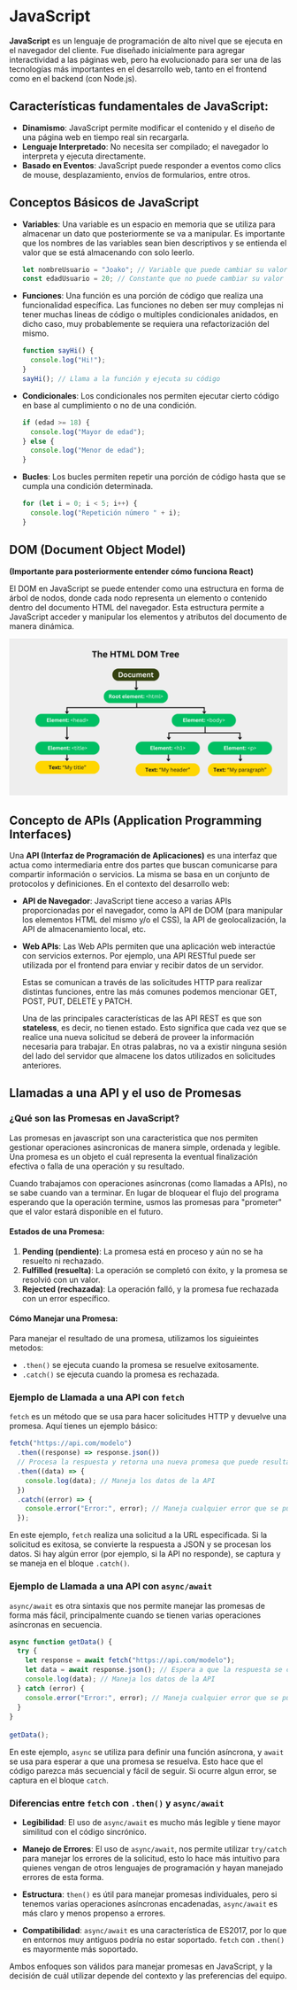 # JavaScript

**JavaScript** es un lenguaje de programación de alto nivel que se ejecuta en el navegador del cliente. Fue diseñado inicialmente para agregar interactividad a las páginas web, pero ha evolucionado para ser una de las tecnologías más importantes en el desarrollo web, tanto en el frontend como en el backend (con Node.js).

## Características fundamentales de JavaScript:

- **Dinamismo**: JavaScript permite modificar el contenido y el diseño de una página web en tiempo real sin recargarla.
- **Lenguaje Interpretado**: No necesita ser compilado; el navegador lo interpreta y ejecuta directamente.
- **Basado en Eventos**: JavaScript puede responder a eventos como clics de mouse, desplazamiento, envíos de formularios, entre otros.

## Conceptos Básicos de JavaScript

- **Variables**: Una variable es un espacio en memoria que se utiliza para almacenar un dato que posteriormente se va a manipular. Es importante que los nombres de las variables sean bien descriptivos y se entienda el valor que se está almacenando con solo leerlo.

  ```javascript
  let nombreUsuario = "Joako"; // Variable que puede cambiar su valor
  const edadUsuario = 20; // Constante que no puede cambiar su valor
  ```

- **Funciones**: Una función es una porción de código que realiza una funcionalidad específica. Las funciones no deben ser muy complejas ni tener muchas lineas de código o multiples condicionales anidados, en dicho caso, muy probablemente se requiera una refactorización del mismo.

  ```javascript
  function sayHi() {
    console.log("Hi!");
  }
  sayHi(); // Llama a la función y ejecuta su código
  ```

- **Condicionales**: Los condicionales nos permiten ejecutar cierto código en base al cumplimiento o no de una condición.

  ```javascript
  if (edad >= 18) {
    console.log("Mayor de edad");
  } else {
    console.log("Menor de edad");
  }
  ```

- **Bucles**: Los bucles permiten repetir una porción de código hasta que se cumpla una condición determinada.
  ```javascript
  for (let i = 0; i < 5; i++) {
    console.log("Repetición número " + i);
  }
  ```

## **DOM** (Document Object Model)
**(Importante para posteriormente entender cómo funciona React)**

El DOM en JavaScript se puede entender como una estructura en forma de árbol de nodos, donde cada nodo representa un elemento o contenido dentro del documento HTML del navegador. Esta estructura permite a JavaScript acceder y manipular los elementos y atributos del documento de manera dinámica.

![image info](../../img/html-dom-tree.png)

## Concepto de APIs (Application Programming Interfaces)

Una **API (Interfaz de Programación de Aplicaciones)** es una interfaz que actua como intermediaria entre dos partes que buscan comunicarse para compartir información o servicios. La misma se basa en un conjunto de protocolos y definiciones. En el contexto del desarrollo web:

- **API de Navegador**: JavaScript tiene acceso a varias APIs proporcionadas por el navegador, como la API de DOM (para manipular los elementos HTML del mismo y/o el CSS), la API de geolocalización, la API de almacenamiento local, etc.

- **Web APIs**: Las Web APIs permiten que una aplicación web interactúe con servicios externos. Por ejemplo, una API RESTful puede ser utilizada por el frontend para enviar y recibir datos de un servidor.

  Estas se comunican a través de las solicitudes HTTP para realizar distintas funciones, entre las más comunes podemos mencionar GET, POST, PUT, DELETE y PATCH.

  Una de las principales características de las API REST es que son **stateless**, es decir, no tienen estado. Esto significa que cada vez que se realice una nueva solicitud se deberá de proveer la información necesaria para trabajar. En otras palabras, no va a existir ninguna sesión del lado del servidor que almacene los datos utilizados en solicitudes anteriores.

## Llamadas a una API y el uso de **Promesas**

### ¿Qué son las Promesas en JavaScript?

Las promesas en javascript son una caracteristica que nos permiten gestionar operaciones asincronicas de manera simple, ordenada y legible. Una promesa es un objeto el cuál representa la eventual finalización efectiva o falla de una operación y su resultado.

Cuando trabajamos con operaciones asíncronas (como llamadas a APIs), no se sabe cuando van a terminar. En lugar de bloquear el flujo del programa esperando que la operación termine, usmos las promesas para "prometer" que el valor estará disponible en el futuro.

#### Estados de una Promesa:

1. **Pending (pendiente)**: La promesa está en proceso y aún no se ha resuelto ni rechazado.
2. **Fulfilled (resuelta)**: La operación se completó con éxito, y la promesa se resolvió con un valor.
3. **Rejected (rechazada)**: La operación falló, y la promesa fue rechazada con un
   error específico.

#### Cómo Manejar una Promesa:

Para manejar el resultado de una promesa, utilizamos los siguieintes metodos:
- `.then()` se ejecuta cuando la promesa se resuelve exitosamente.
- `.catch()` se ejecuta cuando la promesa es rechazada.

### Ejemplo de Llamada a una API con `fetch`

`fetch` es un método que se usa para hacer solicitudes HTTP y devuelve una promesa. Aquí tienes un ejemplo básico:

```javascript
fetch("https://api.com/modelo")
  .then((response) => response.json()) 
  // Procesa la respuesta y retorna una nueva promesa que puede resultar en un objeto de JavaScript.
  .then((data) => {
    console.log(data); // Maneja los datos de la API
  })
  .catch((error) => {
    console.error("Error:", error); // Maneja cualquier error que se pueda presentar
  });
```

En este ejemplo, `fetch` realiza una solicitud a la URL especificada. Si la solicitud es exitosa, se convierte la respuesta a JSON y se procesan los datos. Si hay algún error (por ejemplo, si la API no responde), se captura y se maneja en el bloque `.catch()`.

### Ejemplo de Llamada a una API con `async/await`

`async/await` es otra sintaxis que nos permite manejar las promesas de forma más fácil, principalmente cuando se tienen varias operaciones asíncronas en secuencia.

```javascript
async function getData() {
  try {
    let response = await fetch("https://api.com/modelo");
    let data = await response.json(); // Espera a que la respuesta se convierta a JSON
    console.log(data); // Maneja los datos de la API
  } catch (error) {
    console.error("Error:", error); // Maneja cualquier error que se pueda presentar
  }
}

getData();
```

En este ejemplo, `async` se utiliza para definir una función asíncrona, y `await` se usa para esperar a que una promesa se resuelva. Esto hace que el código parezca más secuencial y fácil de seguir. Si ocurre algun error, se captura en el bloque `catch`.

### Diferencias entre `fetch` con `.then()` y `async/await`

- **Legibilidad**: El uso de `async/await` es mucho más legible y tiene mayor similitud con el código sincrónico.
- **Manejo de Errores**: El uso de `async/await`, nos permite utilizar `try/catch` para manejar los errores de la solicitud, esto lo hace más intuitivo para quienes vengan de otros lenguajes de programación y hayan manejado errores de esta forma.

- **Estructura**: `then()` es útil para manejar promesas individuales, pero si tenemos varias operaciones asíncronas encadenadas, `async/await` es más claro y menos propenso a errores.

- **Compatibilidad**: `async/await` es una característica de ES2017, por lo que en entornos muy antiguos podría no estar soportado. `fetch` con `.then()` es mayormente más soportado.

Ambos enfoques son válidos para manejar promesas en JavaScript, y la decisión de cuál utilizar depende del contexto y las preferencias del equipo.
